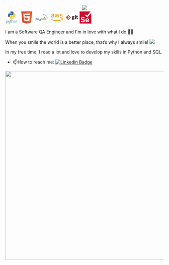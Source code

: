 <div id="header" align="center">
  <img src="https://media.giphy.com/media/1MSVKRopegDjYONwdF/giphy.gif" width="150"/>
</div>


<div>
  <img src="https://github.com/devicons/devicon/blob/master/icons/python/python-original-wordmark.svg" title="Python" alt="Python" width="40" height="40"/>&nbsp;
  <img src="https://github.com/devicons/devicon/blob/master/icons/html5/html5-original.svg" title="HTML5" alt="HTML" width="40" height="40"/>&nbsp;
  <img src="https://github.com/devicons/devicon/blob/master/icons/mysql/mysql-original-wordmark.svg" title="MySQL"  alt="MySQL" width="40" height="40"/>&nbsp;
  <img src="https://github.com/devicons/devicon/blob/master/icons/amazonwebservices/amazonwebservices-plain-wordmark.svg" title="AWS" alt="AWS" width="40" height="40"/>&nbsp;
  <img src="https://github.com/devicons/devicon/blob/master/icons/git/git-original-wordmark.svg" title="Git" **alt="Git" width="40" height="40"/>
  <img src="https://github.com/devicons/devicon/blob/master/icons/selenium/selenium-original.svg" title="Selenium" **alt="Selenium" width="40" height="40"/>
</div>

I am a Software QA Engineer and I'm in love with what I do 👩‍💻 

When you smile the world is a better place, that’s why I always smile! <img src="https://media.giphy.com/media/C9JPsfsiV5CYwGTjHp/giphy.gif" width="30">


In my free time, I read a lot and love to develop my skills in Python and SQL.

- :mailbox:How to reach me: [![Linkedin Badge](https://img.shields.io/badge/-Linkedin-blue?style=flat&logo=Linkedin&logoColor=white)](https://www.linkedin.com/in/zhanat-nametkulova/)

<div align="center">
  <img src="https://media.giphy.com/media/QaMhVZVwOvDiw/giphy.gif" width="600" height="600"/>
</div>

